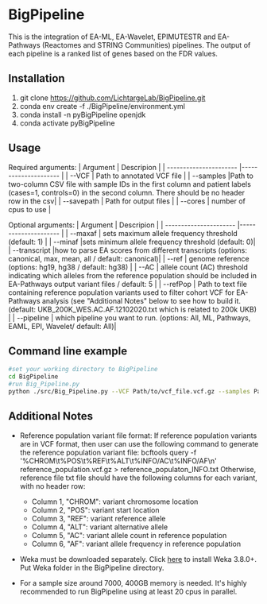 # BigPipeline

This is the integration of EA-ML, EA-Wavelet, EPIMUTESTR and EA-Pathways (Reactomes and STRING Communities) pipelines. The output of each pipeline is a ranked list of genes based on the FDR values. 

## Installation
1. git clone https://github.com/LichtargeLab/BigPipeline.git
2. conda env create -f ./BigPipeline/environment.yml
3. conda install -n pyBigPipeline openjdk
4. conda activate pyBigPipeline


## Usage
Required arguments:
| Argument                | Descripion |
| ---------------------- |--------------------- |
| --VCF                | Path to annotated VCF file |
| --samples            |Path to two-column CSV file with sample IDs in the first column and patient labels (cases=1, controls=0) in the second column. There should be no header row in the csv|
| --savepath           | Path for output files |
| --cores              | number of cpus to use |

Optional arguments:
| Argument                 | Descripion |
| ---------------------- |--------------------- |
| --maxaf  | sets maximum allele frequency threshold (default: 1) |
| --minaf      |sets minimum allele frequency threshold (default: 0)|
| --transcript           |how to parse EA scores from different transcripts (options: canonical, max, mean, all / default: canonical)|
| --ref      | genome reference (options: hg19, hg38 / default: hg38) |
| --AC      | allele count (AC) threshold indicating which alleles from the reference population should be included in EA-Pathways output variant files / default: 5 |
| --refPop           | Path to text file containing reference population variants used to filter cohort VCF for EA-Pathways analysis (see "Additional Notes" below to see how to build it. (default: UKB_200K_WES.AC.AF.12102020.txt which is related to 200k UKB) |
| --pipeline           | which pipeline you want to run. (options: All, ML, Pathways, EAML, EPI, Wavelet/ default: All)|


## Command line example
```bash
#set your working directory to BigPipeline
cd BigPipeline
#run Big_Pipeline.py
python ./src/Big_Pipeline.py --VCF Path/to/vcf_file.vcf.gz --samples Path/to/samples_file.csv --savepath save/directory/ --cores 20 --maxaf 0.01 --AC 5 --pipeline ML
```

## Additional Notes
* Reference population variant file format:
If reference population variants are in VCF format, then user can use the following command to generate the reference population variant file:
bcftools query -f '%CHROM\t%POS\t%REF\t%ALT\t%INFO/AC\t%INFO/AF\n' reference_population.vcf.gz > reference_populaton_INFO.txt
Otherwise, reference file txt file should have the following columns for each variant, with no header row:
  * Column 1, "CHROM": variant chromosome location 
  * Column 2, "POS": variant start location 
  * Column 3, "REF": variant reference allele 
  * Column 4, "ALT": variant alternative allele 
  * Column 5, "AC": variant allele count in reference population 
  * Column 6, "AF": variant allele frequency in reference population 

* Weka must be downloaded separately. Click [here](https://waikato.github.io/weka-wiki/downloading_weka/) to install Weka 3.8.0+. 
Put Weka folder in the BigPipeline directory.
* For a sample size around 7000, 400GB memory is needed. It's highly recommended to run BigPipeline using at least 20 cpus in parallel.

